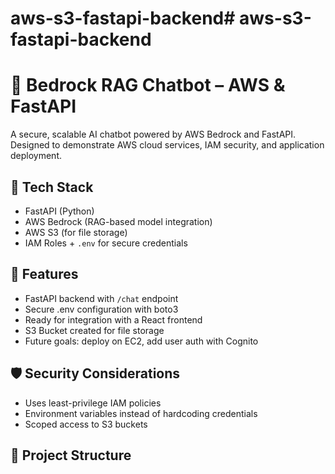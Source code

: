 # aws-s3-fastapi-backend# aws-s3-fastapi-backend
# 🧠 Bedrock RAG Chatbot – AWS & FastAPI

A secure, scalable AI chatbot powered by AWS Bedrock and FastAPI. Designed to demonstrate AWS cloud services, IAM security, and application deployment.

## 🔧 Tech Stack
- FastAPI (Python)
- AWS Bedrock (RAG-based model integration)
- AWS S3 (for file storage)
- IAM Roles + `.env` for secure credentials

## 🚀 Features
- FastAPI backend with `/chat` endpoint
- Secure .env configuration with boto3
- Ready for integration with a React frontend
- S3 Bucket created for file storage
- Future goals: deploy on EC2, add user auth with Cognito

## 🛡️ Security Considerations
- Uses least-privilege IAM policies
- Environment variables instead of hardcoding credentials
- Scoped access to S3 buckets

## 📁 Project Structure

